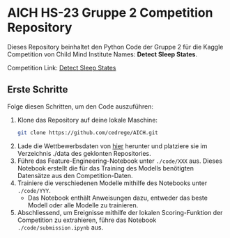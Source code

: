 # AICH HS-23 Gruppe 2 Competition Repository

Dieses Repository beinhaltet den Python Code der Gruppe 2 für die Kaggle Competition von Child Mind Institute Names: **Detect Sleep States**. 

Competition Link: [Detect Sleep States](https://www.kaggle.com/competitions/child-mind-institute-detect-sleep-states)

## Erste Schritte

Folge diesen Schritten, um den Code auszuführen:

1. Klone das Repository auf deine lokale Maschine:
   ```bash
   git clone https://github.com/cedrege/AICH.git
   ```
2. Lade die Wettbewerbsdaten von [hier](https://www.kaggle.com/competitions/child-mind-institute-detect-sleep-states/data) herunter und platziere sie im Verzeichnis ./data des geklonten Repositories.
3. Führe das Feature-Engineering-Notebook unter `./code/XXX` aus. Dieses Notebook erstellt die für das Training des Modells benötigten Datensätze aus den Competition-Daten.
4. Trainiere die verschiedenen Modelle mithilfe des Notebooks unter `./code/YYY`.
   * Das Notebook enthält Anweisungen dazu, entweder das beste Modell oder alle Modelle zu trainieren.
5. Abschliessend, um Ereignisse mithilfe der lokalen Scoring-Funktion der Competition zu extrahieren, führe das Notebook `./code/submission.ipynb` aus.
